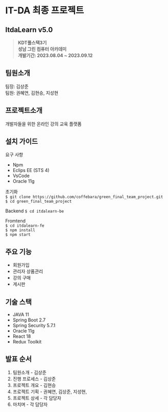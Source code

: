 #  IT-DA 최종 프로젝트

## ItdaLearn v5.0
> **KDT풀스택3기**  
> **성남 그린 컴퓨터 아카데미**  
> **개발기간: 2023.08.04 ~ 2023.09.12**  

## 팀원소개

팀장: 김상준  
팀원: 권혜연, 김현승, 지성현   

## 프로젝트소개

개발자들을 위한 온라인 강의 교육 플랫폼

## 설치 가이드

요구 사항
- Npm  
- Eclips EE (STS 4)  
- VsCode  
- Oracle 11g  

초기화  
 `$ git clone https://github.com/coffebara/green_final_team_project.git`  
 `$ cd green_final_team_project `  

Backend
`$ cd itdalearn-be`  

Fromtend  
`$ cd itdalearn-fe`  
`$ npm install`  
`$ npm start`   
 
## 주요 기능

- 회원가입
- 관리자 상품관리
- 강의 구매
- 게시판

## 기술 스택

- JAVA 11
- Spring Boot 2.7
- Spring Security 5.7.1
- Oracle 11g
- React 18
- Redux Toolkit



## 발표 순서

1. 팀원소개 - 김상준
2. 진행 프로세스 - 김상준
3.  프로젝트 개요 - 김현승
4. 프로젝트 기획 - 권혜연, 김상준, 지성현, 
5. 프로젝트 상세 - 각 담당자
6. 마치며 - 각 담당자

